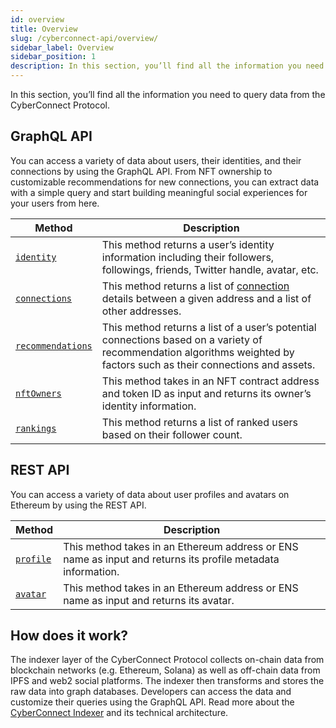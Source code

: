 ```yaml
---
id: overview
title: Overview
slug: /cyberconnect-api/overview/
sidebar_label: Overview
sidebar_position: 1
description: In this section, you’ll find all the information you need to query data from the CyberConnect Protocol.
---
```


In this section, you’ll find all the information you need to query data from the CyberConnect Protocol.

## GraphQL API

You can access a variety of data about users, their identities, and their connections by using the GraphQL API. From NFT ownership to customizable recommendations for new connections, you can extract data with a simple query and start building meaningful social experiences for your users from here.

| Method                                                             | Description                                                                                                                                                            |
| ------------------------------------------------------------------ | ---------------------------------------------------------------------------------------------------------------------------------------------------------------------- |
| [`identity`](/cyberconnect-api/graphql-api/identity)               | This method returns a user’s identity information including their followers, followings, friends, Twitter handle, avatar, etc.                                         |
| [`connections`](/cyberconnect-api/graphql-api/connections)         | This method returns a list of [connection](/v1/concepts/connection/) details between a given address and a list of other addresses.                                    |
| [`recommendations`](/cyberconnect-api/graphql-api/recommendations) | This method returns a list of a user’s potential connections based on a variety of recommendation algorithms weighted by factors such as their connections and assets. |
| [`nftOwners`](/cyberconnect-api/graphql-api/nftOwners)             | This method takes in an NFT contract address and token ID as input and returns its owner’s identity information.                                                       |
| [`rankings`](/cyberconnect-api/graphql-api/rankings)               | This method returns a list of ranked users based on their follower count.                                                                                              |

## REST API

You can access a variety of data about user profiles and avatars on Ethereum by using the REST API.

| Method                                           | Description                                                                                                 |
| ------------------------------------------------ | ----------------------------------------------------------------------------------------------------------- |
| [`profile`](/cyberconnect-api/rest-api/profile/) | This method takes in an Ethereum address or ENS name as input and returns its profile metadata information. |
| [`avatar`](/cyberconnect-api/rest-api/avatar/)   | This method takes in an Ethereum address or ENS name as input and returns its avatar.                       |

## How does it work?

The indexer layer of the CyberConnect Protocol collects on-chain data from blockchain networks (e.g. Ethereum, Solana) as well as off-chain data from IPFS and web2 social platforms. The indexer then transforms and stores the raw data into graph databases. Developers can access the data and customize their queries using the GraphQL API. Read more about the [CyberConnect Indexer](/protocol/cyberconnect-indexer/) and its technical architecture.
